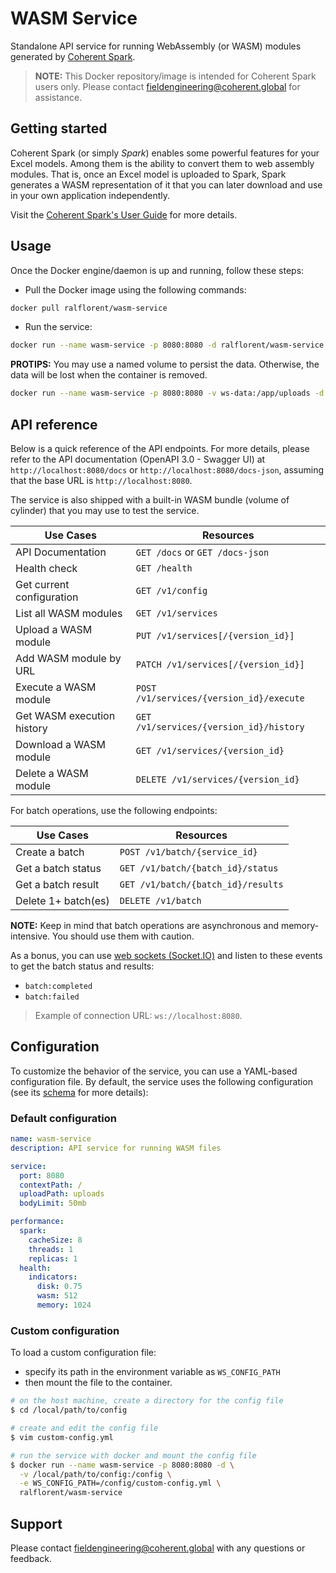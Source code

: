 # WASM Service

Standalone API service for running WebAssembly (or WASM) modules generated by
[Coherent Spark][coherent-site].

> **NOTE:** This Docker repository/image is intended for Coherent Spark users only.
> Please contact <fieldengineering@coherent.global> for assistance.

## Getting started

Coherent Spark (or simply _Spark_) enables some powerful features for your Excel
models. Among them is the ability to convert them to web assembly modules. That
is, once an Excel model is uploaded to Spark, Spark generates a WASM representation
of it that you can later download and use in your own application independently.

Visit the [Coherent Spark's User Guide][user-guide] for more details.

## Usage

Once the Docker engine/daemon is up and running, follow these steps:

- Pull the Docker image using the following commands:

```bash
docker pull ralflorent/wasm-service
```

- Run the service:

```bash
docker run --name wasm-service -p 8080:8080 -d ralflorent/wasm-service
```

**PROTIPS:**
You may use a named volume to persist the data. Otherwise, the data will be lost
when the container is removed.

```bash
docker run --name wasm-service -p 8080:8080 -v ws-data:/app/uploads -d ralflorent/wasm-service
```

## API reference

Below is a quick reference of the API endpoints. For more details, please refer to
the API documentation (OpenAPI 3.0 - Swagger UI) at `http://localhost:8080/docs` or
`http://localhost:8080/docs-json`, assuming that the base URL is `http://localhost:8080`.

The service is also shipped with a built-in WASM bundle (volume of cylinder) that
you may use to test the service.

| Use Cases                  | Resources                                |
| -------------------------- | ---------------------------------------- |
| API Documentation          | `GET /docs` or `GET /docs-json`          |
| Health check               | `GET /health`                            |
| Get current configuration  | `GET /v1/config`                         |
| List all WASM modules      | `GET /v1/services`                       |
| Upload a WASM module       | `PUT /v1/services[/{version_id}]`        |
| Add WASM module by URL     | `PATCH /v1/services[/{version_id}]`      |
| Execute a WASM module      | `POST /v1/services/{version_id}/execute` |
| Get WASM execution history | `GET /v1/services/{version_id}/history`  |
| Download a WASM module     | `GET /v1/services/{version_id}`          |
| Delete a WASM module       | `DELETE /v1/services/{version_id}`       |

For batch operations, use the following endpoints:

| Use Cases           | Resources                          |
| ------------------- | ---------------------------------- |
| Create a batch      | `POST /v1/batch/{service_id}`      |
| Get a batch status  | `GET /v1/batch/{batch_id}/status`  |
| Get a batch result  | `GET /v1/batch/{batch_id}/results` |
| Delete 1+ batch(es) | `DELETE /v1/batch`                 |

**NOTE:** Keep in mind that batch operations are asynchronous and memory-intensive.
You should use them with caution.

As a bonus, you can use [web sockets (Socket.IO)][web-sockets] and listen to these
events to get the batch status and results:

- `batch:completed`
- `batch:failed`

> Example of connection URL: `ws://localhost:8080`.

## Configuration

To customize the behavior of the service, you can use a YAML-based configuration file.
By default, the service uses the following configuration (see its [schema][json-schema]
for more details):

### Default configuration

```yaml
name: wasm-service
description: API service for running WASM files

service:
  port: 8080
  contextPath: /
  uploadPath: uploads
  bodyLimit: 50mb

performance:
  spark:
    cacheSize: 8
    threads: 1
    replicas: 1
  health:
    indicators:
      disk: 0.75
      wasm: 512
      memory: 1024
```

### Custom configuration

To load a custom configuration file:

- specify its path in the environment variable as `WS_CONFIG_PATH`
- then mount the file to the container.

```bash
# on the host machine, create a directory for the config file
$ cd /local/path/to/config

# create and edit the config file
$ vim custom-config.yml

# run the service with docker and mount the config file
$ docker run --name wasm-service -p 8080:8080 -d \
  -v /local/path/to/config:/config \
  -e WS_CONFIG_PATH=/config/custom-config.yml \
  ralflorent/wasm-service
```

## Support

Please contact <fieldengineering@coherent.global> with any questions or feedback.

<!-- References -->

[coherent-site]: https://www.coherent.global
[user-guide]: https://docs.coherent.global/
[json-schema]: https://raw.githubusercontent.com/floherent/jsonschemas/main/wasm-service.json
[web-sockets]: https://socket.io/docs/v4/client-api/
